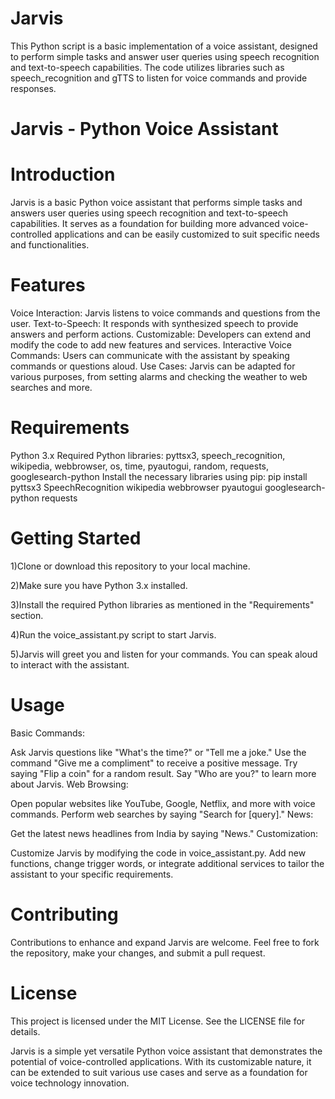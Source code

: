 # Jarvis
This Python script is a basic implementation of a voice assistant, designed to perform simple tasks and answer user queries using speech recognition and text-to-speech capabilities. The code utilizes libraries such as speech_recognition and gTTS to listen for voice commands and provide responses.

# Jarvis - Python Voice Assistant
# Introduction
Jarvis is a basic Python voice assistant that performs simple tasks and answers user queries using speech recognition and text-to-speech capabilities. It serves as a foundation for building more advanced voice-controlled applications and can be easily customized to suit specific needs and functionalities.

# Features
Voice Interaction: Jarvis listens to voice commands and questions from the user.
Text-to-Speech: It responds with synthesized speech to provide answers and perform actions.
Customizable: Developers can extend and modify the code to add new features and services.
Interactive Voice Commands: Users can communicate with the assistant by speaking commands or questions aloud.
Use Cases: Jarvis can be adapted for various purposes, from setting alarms and checking the weather to web searches and more.

# Requirements
Python 3.x
Required Python libraries: pyttsx3, speech_recognition, wikipedia, webbrowser, os, time, pyautogui, random, requests, googlesearch-python
Install the necessary libraries using pip:
pip install pyttsx3 SpeechRecognition wikipedia webbrowser pyautogui googlesearch-python requests

# Getting Started
1)Clone or download this repository to your local machine.

2)Make sure you have Python 3.x installed.

3)Install the required Python libraries as mentioned in the "Requirements" section.

4)Run the voice_assistant.py script to start Jarvis.

5)Jarvis will greet you and listen for your commands. You can speak aloud to interact with the assistant.

# Usage
Basic Commands:

Ask Jarvis questions like "What's the time?" or "Tell me a joke."
Use the command "Give me a compliment" to receive a positive message.
Try saying "Flip a coin" for a random result.
Say "Who are you?" to learn more about Jarvis.
Web Browsing:

Open popular websites like YouTube, Google, Netflix, and more with voice commands.
Perform web searches by saying "Search for [query]."
News:

Get the latest news headlines from India by saying "News."
Customization:

Customize Jarvis by modifying the code in voice_assistant.py. Add new functions, change trigger words, or integrate additional services to tailor the assistant to your specific requirements.

# Contributing
Contributions to enhance and expand Jarvis are welcome. Feel free to fork the repository, make your changes, and submit a pull request.

# License
This project is licensed under the MIT License. See the LICENSE file for details.

Jarvis is a simple yet versatile Python voice assistant that demonstrates the potential of voice-controlled applications. With its customizable nature, it can be extended to suit various use cases and serve as a foundation for voice technology innovation.
